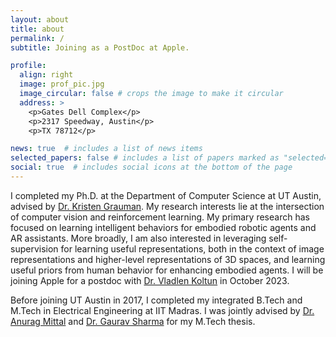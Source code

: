 ```yaml
---
layout: about
title: about
permalink: /
subtitle: Joining as a PostDoc at Apple.

profile:
  align: right
  image: prof_pic.jpg
  image_circular: false # crops the image to make it circular
  address: >
    <p>Gates Dell Complex</p>
    <p>2317 Speedway, Austin</p>
    <p>TX 78712</p>

news: true  # includes a list of news items
selected_papers: false # includes a list of papers marked as "selected={true}"
social: true  # includes social icons at the bottom of the page
---
```


I completed my Ph.D. at the Department of Computer Science at UT Austin, advised by [Dr. Kristen Grauman](http://www.cs.utexas.edu/~grauman/). My research interests lie at the intersection of computer vision and reinforcement learning. My primary research has focused on learning intelligent behaviors for embodied robotic agents and AR assistants. More broadly, I am also interested in leveraging self-supervision for learning useful representations, both in the context of image representations and higher-level representations of 3D spaces, and learning useful priors from human behavior for enhancing embodied agents. I will be joining Apple for a postdoc with [Dr. Vladlen Koltun](http://vladlen.info/) in October 2023.

Before joining UT Austin in 2017, I completed my integrated B.Tech and M.Tech in Electrical Engineering at IIT Madras. I was jointly advised by [Dr. Anurag Mittal](http://www.cse.iitm.ac.in/~amittal/) and [Dr. Gaurav Sharma](http://www.grvsharma.com/research.html) for my M.Tech thesis.
